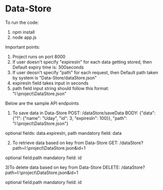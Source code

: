 # Data-Store

To run the code:
1) npm install
2) node app.js

Important points:
1) Project runs on port 8000
2) If user doesn't specify "expiresIn" for each data getting stored, then Default expiry time is: 300seconds
3) If user deosn't specify "path" for each request, then Default path taken by system is "Data-Store/dataStore.json"
4) expiresIn field takes input in seconds
5) path field input string should follow this format: "I:\\project\\DataStore.json"

Below are the sample API endpoints

1) To save data in Data-Store
POST: /dataStore/saveData
BODY: 
{"data":{"1": {"name": "Uday", "id": 3, "expiresIn": 100}}, 
"path": "I:\\project\\DataStore.json"}

optional fields: data.expiresIn, path
mandatory field: data

2) To retrieve data based on key from Data-Store
GET: /dataStore?path=I:\\project\\DataStore.json&id=1

optional field:path
mandatory field: id

3)To delete data based on key from Data-Store
DELETE: /dataStore?path=I:\\project\\DataStore.json&id=1

optional field:path
mandatory field: id

